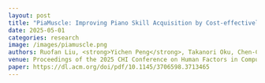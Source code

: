 ```yaml
---
layout: post
title: "PiaMuscle: Improving Piano Skill Acquisition by Cost-effectively Estimating and Visualizing Activities of Miniature Hand Muscles"
date: 2025-05-01
categories: research
image: /images/piamuscle.png
authors: Ruofan Liu, <strong>Yichen Peng</strong>, Takanori Oku, Chen-Chieh Liao, Erwin Wu, Shinichi Furuya, Hideki Koike
venue: Proceedings of the 2025 CHI Conference on Human Factors in Computing Systems (CHI)
paper: https://dl.acm.org/doi/pdf/10.1145/3706598.3713465
---
```




